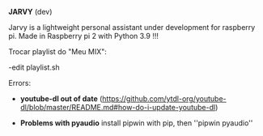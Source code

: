 **JARVY** (dev)

Jarvy is a lightweight personal assistant under development for raspberry pi.
Made in Raspberry pi 2 with Python 3.9 !!!


Trocar playlist do "Meu MIX":

-edit playlist.sh



Errors:

- **youtube-dl out of date** (https://github.com/ytdl-org/youtube-dl/blob/master/README.md#how-do-i-update-youtube-dl)

- **Problems with pyaudio** install pipwin with pip, then ''pipwin pyaudio''
  

